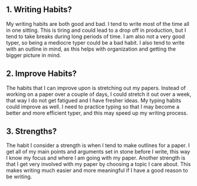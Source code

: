 ## 1. Writing Habits?

My writing habits are both good and bad. I tend to write most of the time all in one sitting. This is tiring and could lead to a drop off in production, but I tend to take breaks during long periods of time. I am also not a very good typer, so being a mediocre typer could be a bad habit. I also tend to write with an outline in mind, as this helps with organization and getting the bigger picture in mind. 

## 2. Improve Habits?

The habits that I can improve upon is stretching out my papers. Instead of working on a paper over a couple of days, I could stretch it out over a week, that way I do not get fatigued and I have fresher ideas. My typing habits could improve as well. I need to practice typing so that I may become a better and more efficient typer, and this may speed up my writing process. 

## 3. Strengths?

The habit I consider a strength is when I tend to make outlines for a paper. I get all of my main points and arguments set in stone before I write, this way I know my focus and where I am going with my paper. Another strength is that I get very involved with my paper by choosing a topic I care about. This makes writing much easier and more meaningful if I have a good reason to be writing. 
